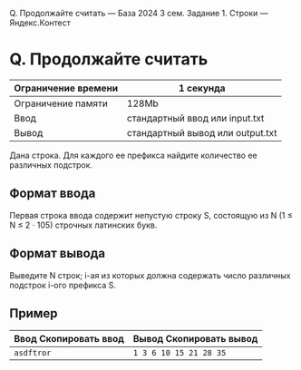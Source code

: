 Q. Продолжайте считать — База 2024 3 сем. Задание 1. Строки — Яндекс.Контест

# Q. Продолжайте считать

| Ограничение времени | 1 секунда |
| --- | --- |
| Ограничение памяти | 128Mb |
| Ввод | стандартный ввод или input.txt |
| Вывод | стандартный вывод или output.txt |

Дана строка. Для каждого ее префикса найдите количество ее различных подстрок.

## Формат ввода

Первая строка ввода содержит непустую строку S, состоящую из N (1 ≤ N ≤ 2 ⋅ 105) строчных латинских букв.

## Формат вывода

Выведите N строк; i-ая из которых должна содержать число различных подстрок i-ого префикса S.

## Пример

| Ввод Скопировать ввод | Вывод Скопировать вывод |
| --- | --- |
| `asdftror ` | `1 3 6 10 15 21 28 35 ` |
